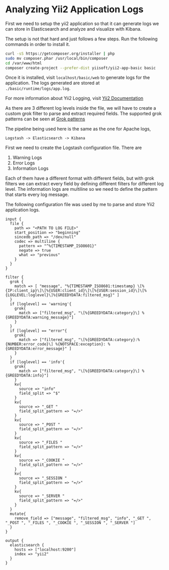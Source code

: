 # Analyzing Yii2 Application Logs

First we need to setup the yii2 application so that it can generate logs we can store in Elasticsearch and analyze and visualize with Kibana.

The setup is not that hard and just follows a few steps. Run the following commands in order to install it.

```bash
curl -sS https://getcomposer.org/installer | php
sudo mv composer.phar /usr/local/bin/composer
cd /var/www/html
composer create-project --prefer-dist yiisoft/yii2-app-basic basic
```

Once it is installed, visit `localhost/basic/web` to generate logs for the application. The logs generated are stored at `./basic/runtime/logs/app.log`.

For more information about Yii2 Logging, visit [Yii2 Documentation](https://www.yiiframework.com/doc/guide/2.0/en/runtime-logging)

As there are 3 different log levels inside the file, we will have to create a custom grok filter to parse and extract required fields.
The supported grok patterns can be seen at [Grok patterns](https://github.com/arinjay97/IIC-Internship/blob/master/ELK%20Stack/Grok%20Patterns)

The pipeline being used here is the same as the one for Apache logs,

`Logstash -> Elasticsearch -> Kibana`

First we need to create the Logstash configuration file. There are 
1. Warning Logs
2. Error Logs
3. Information Logs

Each of them have a different format with different fields, but with grok filters we can extract every field by defining different filters for different log level. The information logs are multiline so we need to define the pattern that starts every log message. 

The following configuration file was used by me to parse and store Yii2 application logs.

```
input {
  file {
    path => "<PATH TO LOG FILE>"
    start_position => "beginning"
    sincedb_path => "/dev/null" 
    codec => multiline {
      pattern => "^%{TIMESTAMP_ISO8601}"
      negate => true
      what => "previous"
    }
  }
}

filter {
  grok {
    match => [ "message", "%{TIMESTAMP_ISO8601:timestamp} \[%{IP:client_ip}\]\[%{USER:client_id}\]\[%{USER:session_id}\]\[%{LOGLEVEL:loglevel}\]%{GREEDYDATA:filtered_msg}" ]
  }
  if [loglevel] == 'warning'{
    grok{
      match => ["filtered_msg", "\[%{GREEDYDATA:category}\] %{GREEDYDATA:warning_message}"]
    }
  }
  if [loglevel] == "error"{
    grok{
      match => ["filtered_msg", "\[%{GREEDYDATA:category}:%{NUMBER:error_code}\] %{NOTSPACE:exception}: %{GREEDYDATA:error_message}" ]
    }
  }
  if [loglevel] == 'info'{
    grok{
      match => ["filtered_msg", "\[%{GREEDYDATA:category}\] %{GREEDYDATA:info}"]
    }
    kv{
      source => "info"
      field_split => "$"
    }
    kv{
      source => "_GET "
      field_split_pattern => "=/>"
    }
    kv{
      source => "_POST "
      field_split_pattern => "=/>"
    }
    kv{
      source => "_FILES "
      field_split_pattern => "=/>"
    }
    kv{
      source => "_COOKIE "
      field_split_pattern => "=/>"
    }
    kv{
      source => "_SESSION "
      field_split_pattern => "=/>"
    }
    kv{
      source => "_SERVER "
      field_split_pattern => "=/>"
    }
  }
  mutate{
    remove_field => ["message", "filtered_msg", "info", "_GET ", "_POST ", "_FILES ", "_COOKIE ", "_SESSION ", "_SERVER "]
  }
}

output { 
  elasticsearch {
    hosts => ["localhost:9200"]
    index => "yii2"
  }
}
```

